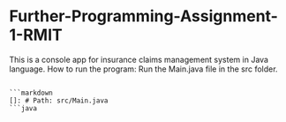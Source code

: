 # Further-Programming-Assignment-1-RMIT
This is a console app for insurance claims management system in Java language.
How to run the program: Run the Main.java file in the src folder.
```

```markdown
[]: # Path: src/Main.java
```java
